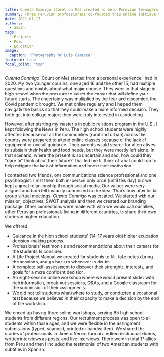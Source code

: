 ```yaml
---
title: Cuenta Conmigo (Count on Me) created to help Peruvian teenagers navigate higher education
summary: Three Peruvian professionals co-founded this online initiave that combines self-esteem, active opportunity research, and ethics in 8-week online workshops.
date: 2021-01-17
authors:
  - admin
tags:
  - Projects
  - Peru
  - Education
image:
  caption: 'Photography by Luis Camasca'
featured: true
focal_point: "top"
---
```


*Cuenta Conmigo* (Count on Me) started from a personal experience I had in 2020. My two younger cousins, one aged 16 and the other 15, had multiple questions and doubts about what major choose. They were in that stage in high school when the pressure to select the career that will define your future starts. The uncertainty was multiplied by the fear and discomfort the Covid pandemic brought. We met online regularly and I helped them navigate the basics so that they could make a more informed decision. They both got into college majors they were truly interested in conducting. 

However, after starting my master's in public relations program in the U.S., I kept following the News in Peru. The high school students were highly affected because not all the communities (rural and urban) across the country were prepared to attend online classes because of the lack of equipment or overall guidance. Their parents would search for alternatives to substain their health and food needs, but they were mostly left alone. In that scenario, where the present is so uncertain and sad, how could they "dare to" think about their future? That led me to think of what could I do to help mitigate the lack of information and boost their motivation.

I contacted two friends, one communications science professional and one psychologist. I met them both in-person only once (until this day) but we kept a great relantionship through social media. Our values were very alligned and both fell instantly connected to the idea. That's how after initial group virtual meetings, *Cuenta Conmigo* was created. We started with our mission, objectives, SWOT analysis and then we created our branding package. Other connections were made with who we would call our allies, other Peruvian professionals living in different countries, to share their own stories in higher education.

We offered:
- Guidance in the high school students' (14-17 years old) higher education decision-making process.
- Professionals' testimonials and recommendations about their careers for the students to consider.
- A Life Project Manual we created for students to fill, take notes during the sessions, and go back to whenever in doubt.
- A complete self-assessment to discover their strenghts, interests, and goals for a more confident decision.
- An eight-session online workshop where we would present slides with rich information, break-out sessions, Q&As, and a Google classroom for the submission of their assingments.
- We did not tell students what/where to study, or conducted a vocational test because we believed in their capacity to make a decision by the end of the workshop.

We ended up having three online workshops, serving 65 high school students from different regions. Our recruitment process was open to all students within those ages, and we were flexible in the assingment submissions (typed, scanned, printed or handwritten). We shared the stories of professionals in three different formats: edited testimonal videos, written interviews as posts, and live interviews. There were in total 17 allies from Peru and then I included the testimonial of two American students with subtitles in Spanish.



